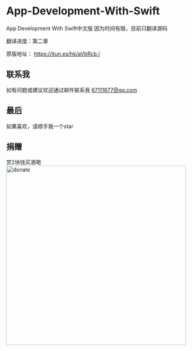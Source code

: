 # App-Development-With-Swift
App Development With Swift中文版
因为时间有限，目前只翻译源码

翻译进度：第二章

原版地址：
https://itun.es/hk/aVbRcb.l

## 联系我

如有问题或建议欢迎通过邮件联系我
67111677@qq.com

## 最后

如果喜欢，请顺手我一个star

## 捐赠

赏2块钱买酒喝
<img src="https://github.com/huanxsd/App-Development-With-Swift/blob/master/donate.png" alt="donate" title="donate" width="480">

